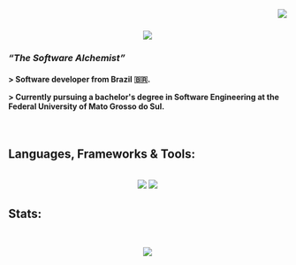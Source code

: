 <img align="right" src="https://visitor-badge.laobi.icu/badge?page_id=505kurt.505kurt" />
<h1 align="center">
    <img src="https://readme-typing-svg.herokuapp.com/?font=Righteous&size=35&center=true&vCenter=true&width=500&color=0464FC&height=70&duration=4000&lines=Hi+There!;+I'm+Felipe+Barcelos!;But+you+can+call+me+505kurt😄;" />
</h1>
<h3 align="left"><I>“The Software Alchemist”</I></h3>
<h4 align="left">
  > Software developer from Brazil 🇧🇷.
  <p></p>
  > Currently pursuing a bachelor's degree in Software Engineering at the Federal University of Mato Grosso do Sul.
</h4>
<br>
<h2 align="left">Languages, Frameworks & Tools:</h2>
<br>
<div align="center">
    <img src="https://skillicons.dev/icons?i=html,css,vscode,sql,figma,git" />
    <img src="https://skillicons.dev/icons?i=cpp,python,javascript,c,java,cs" /><br>
</div>
<h2>Stats:</h2>
<br>
<p align="center">
  <img src="https://github-readme-stats.vercel.app/api/wakatime?username=505kurt&hide_border=true&theme=transparent&layout=compact" />
</p>

